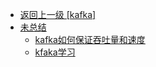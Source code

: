 - [返回上一级 [kafka]](/组件学习/kafka/)
- [未总结](/组件学习/kafka/未总结/)
  - [kafka如何保证吞吐量和速度](/组件学习/kafka/未总结/kafka如何保证吞吐量和速度.md)
  - [kfaka学习](/组件学习/kafka/未总结/kfaka学习.md)

